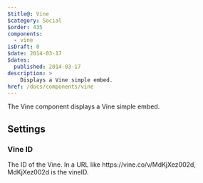 ```yaml
---
$title@: Vine
$category: Social
$order: 435
components:
  - vine
isDraft: 0
$date: 2014-03-17
$dates:
  published: 2014-03-17
description: >
    Displays a Vine simple embed.
href: /docs/components/vine
---
```

<p>The Vine component displays a Vine simple embed.</p>
<amp-vine 
  layout="responsive"
  width="400"
  height="400"
  data-vineid="MdKjXez002d">
</amp-vine>
<h2 class="mt4 mb4">Settings</h2>
<h3 class="mb3 mt3">Vine ID</h3>
The ID of the Vine. In a URL like https://vine.co/v/MdKjXez002d, MdKjXez002d is the vineID.
